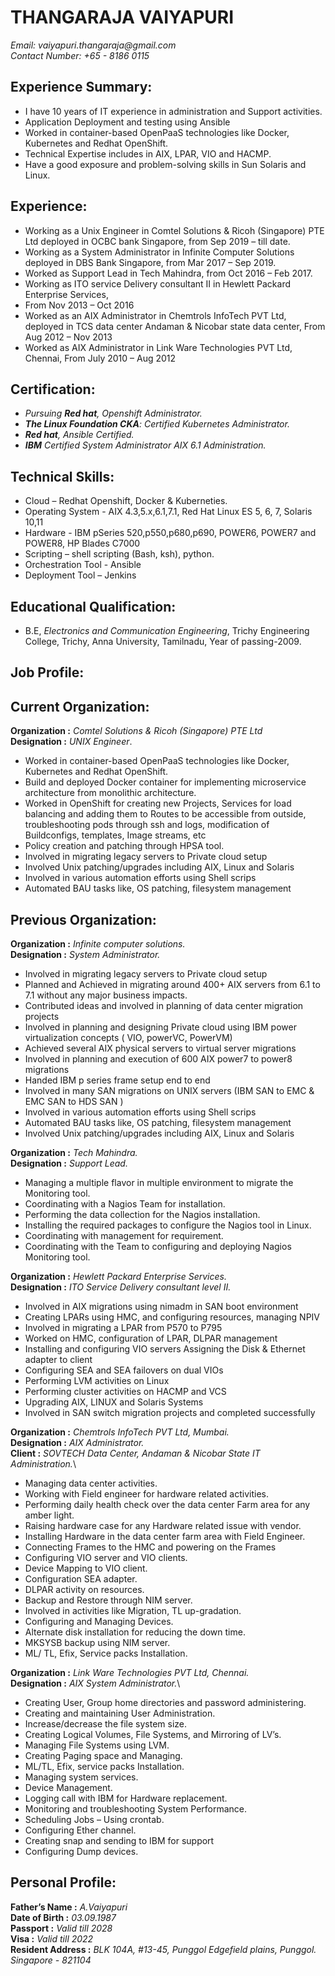 # THANGARAJA VAIYAPURI									 
_Email: vaiyapuri.thangaraja@gmail.com_                          
_Contact Number: +65 - 8186 0115_
     									

## Experience Summary:
* 	I have 10 years of IT experience in administration and Support activities.
* 	Application Deployment and testing using Ansible 
* 	Worked in container-based OpenPaaS technologies like Docker, Kubernetes and Redhat OpenShift.
* 	Technical Expertise includes in AIX, LPAR, VIO and HACMP.
* 	Have a good exposure and problem-solving skills in Sun Solaris and Linux.

## Experience:

*	Working as a Unix Engineer in Comtel Solutions  & Ricoh (Singapore) PTE Ltd deployed in OCBC bank Singapore, from Sep 2019 – till date.
*	Working as a System Administrator in Infinite Computer Solutions deployed in DBS Bank Singapore, from Mar 2017 – Sep 2019.
*	Worked as Support Lead in Tech Mahindra, from Oct 2016 – Feb 2017.
*	Working as ITO service Delivery consultant II in Hewlett Packard Enterprise Services, 
*	From Nov 2013 – Oct 2016
*	Worked as an AIX Administrator in Chemtrols InfoTech PVT Ltd, deployed in TCS data center Andaman & Nicobar state data center, From Aug 2012 – Nov 2013
*	Worked as AIX Administrator in Link Ware Technologies PVT Ltd, Chennai, From July 2010 – Aug 2012

## Certification:
*	_Pursuing **Red hat**, *Openshift* Administrator._ 
*	_**The Linux Foundation CKA**: Certified *Kubernetes* Administrator._
*	_**Red hat**, *Ansible* Certified._
*	_**IBM** Certified System Administrator *AIX 6.1* Administration._

## Technical Skills:
* Cloud – Redhat Openshift, Docker & Kuberneties. 
* Operating System - AIX 4.3,5.x,6.1,7.1, Red Hat Linux ES 5, 6, 7, Solaris 10,11
* Hardware - IBM pSeries 520,p550,p680,p690, POWER6, POWER7 and POWER8, HP Blades C7000
* Scripting – shell scripting (Bash, ksh), python.
* Orchestration Tool - Ansible
* Deployment Tool – Jenkins


## Educational Qualification:

*	B.E, *Electronics and Communication Engineering*, Trichy Engineering College, Trichy, Anna University, Tamilnadu, Year of passing-2009.

## Job Profile:

## Current Organization: 
**Organization	:** *Comtel Solutions & Ricoh (Singapore) PTE Ltd* \
**Designation	:** *UNIX Engineer*.

*	Worked in container-based OpenPaaS technologies like Docker, Kubernetes and Redhat OpenShift.
*	Build and deployed Docker container for implementing microservice architecture from monolithic architecture.
*	Worked in OpenShift for creating new Projects, Services for load balancing and adding them to Routes to be accessible from outside, troubleshooting pods through ssh and logs, modification of Buildconfigs, templates, Image streams, etc
*	Policy creation and patching through HPSA tool.
*	Involved in migrating legacy servers to Private cloud setup
*	Involved Unix patching/upgrades including AIX, Linux and Solaris
*	Involved in various automation efforts using Shell scrips
*	Automated BAU tasks like, OS patching, filesystem management

 
## Previous Organization:

**Organization	:** *Infinite computer solutions.*\
**Designation	:** *System Administrator.*

*	Involved in migrating legacy servers to Private cloud setup
*	Planned and Achieved in migrating around 400+ AIX servers from 6.1 to 7.1 without any major business impacts.
*	Contributed ideas and involved in planning of data center migration projects
*	Involved in planning and designing Private cloud using IBM power virtualization concepts ( VIO, powerVC, PowerVM)
*	Achieved several AIX physical servers to virtual server migrations
*	Involved in planning and execution of 600 AIX power7 to power8 migrations
*	Handed IBM p series frame setup end to end
*	Involved in many SAN migrations on UNIX servers (IBM SAN to EMC & EMC SAN to HDS SAN )
*	Involved in various automation efforts using Shell scrips
*	Automated BAU tasks like, OS patching, filesystem management
*	Involved Unix patching/upgrades including AIX, Linux and Solaris


**Organization	:** *Tech Mahindra.*\
**Designation	:** *Support Lead.*

*	Managing a multiple flavor in multiple environment to migrate the Monitoring tool. 
*	Coordinating with a Nagios Team for installation.
*	Performing the data collection for the Nagios installation.
*	Installing the required packages to configure the Nagios tool in Linux.
*	Coordinating with management for requirement. 
*	Coordinating with the Team to configuring and deploying Nagios Monitoring tool.


**Organization	:** *Hewlett Packard Enterprise Services.*\
**Designation	:** *ITO Service Delivery consultant level II.* 

*	Involved in AIX migrations using nimadm in SAN boot environment
*	Creating LPARs using HMC, and configuring resources, managing NPIV
*	Involved in migrating a LPAR from P570 to P795
*	Worked on HMC, configuration of LPAR, DLPAR management
*	Installing and configuring VIO servers Assigning the Disk & Ethernet adapter to client
*	Configuring SEA and SEA failovers on dual VIOs
*	Performing LVM activities on Linux
*	Performing cluster activities on HACMP and VCS
*	Upgrading AIX, LINUX and Solaris Systems
*	Involved in SAN switch migration projects and completed successfully


**Organization	:** *Chemtrols InfoTech PVT Ltd, Mumbai.*\
**Designation	:** *AIX Administrator.*\
**Client		:** *SOVTECH Data Center, Andaman & Nicobar State IT Administration.*\

*	Managing data center activities.
*	Working with Field engineer for hardware related activities.
*	Performing daily health check over the data center Farm area for any amber light.
*	Raising hardware case for any Hardware related issue with vendor.
*	Installing Hardware in the data center farm area with Field Engineer.
*	Connecting Frames to the HMC and powering on the Frames
*	Configuring VIO server and VIO clients.
*	Device Mapping to VIO client.
*	Configuration SEA adapter.
*	DLPAR activity on resources.
*	Backup and Restore through NIM server.
*	Involved in activities like Migration, TL up-gradation.
*	Configuring and Managing Devices.
*	Alternate disk installation for reducing the down time.
*	MKSYSB backup using NIM server.
*	ML/ TL, Efix, Service packs Installation.


**Organization	:** *Link Ware Technologies PVT Ltd, Chennai.*\
**Designation	:** *AIX System Administrator.*\

*	Creating User, Group home directories and password administering.
*	Creating and maintaining User Administration.
*	Increase/decrease the file system size.
*	Creating Logical Volumes, File Systems, and Mirroring of LV’s.
*	Managing File Systems using LVM.
*	Creating Paging space and Managing.
*	ML/TL, Efix, service packs Installation.
*	Managing system services.
*	Device Management.
*	Logging call with IBM for Hardware replacement.
*	Monitoring and troubleshooting System Performance.
*	Scheduling Jobs – Using crontab.
*	Configuring Ether channel.
*	Creating snap and sending to IBM for support
*	Configuring Dump devices.



## Personal Profile:

**Father’s Name	:**    *A.Vaiyapuri* \
**Date of Birth	:**      *03.09.1987* \
**Passport	:**      *Valid till 2028* \
**Visa		:**    *Valid till 2022* \
**Resident Address	:**     *BLK 104A,  #13-45, Punggol Edgefield plains, Punggol. Singapore - 821104*